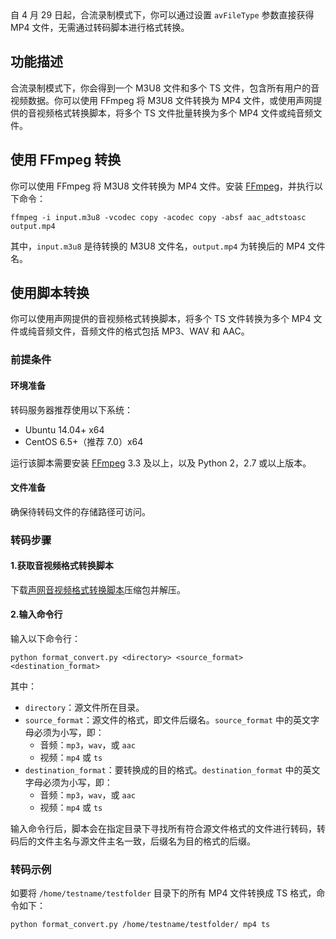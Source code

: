 <div class="alert info">自 4 月 29 日起，合流录制模式下，你可以通过设置 <code>avFileType</code> 参数直接获得 MP4 文件，无需通过转码脚本进行格式转换。</div>

## 功能描述

合流录制模式下，你会得到一个 M3U8 文件和多个 TS 文件，包含所有用户的音视频数据。你可以使用 FFmpeg 将 M3U8 文件转换为 MP4 文件，或使用声网提供的音视频格式转换脚本，将多个 TS 文件批量转换为多个 MP4 文件或纯音频文件。

## 使用 FFmpeg 转换

你可以使用 FFmpeg 将 M3U8 文件转换为 MP4 文件。安装 [FFmpeg](http://ffmpeg.org/download.html)，并执行以下命令：

```shell
ffmpeg -i input.m3u8 -vcodec copy -acodec copy -absf aac_adtstoasc output.mp4
```

其中，`input.m3u8` 是待转换的 M3U8 文件名，`output.mp4` 为转换后的 MP4 文件名。

## 使用脚本转换

你可以使用声网提供的音视频格式转换脚本，将多个 TS 文件转换为多个 MP4 文件或纯音频文件，音频文件的格式包括 MP3、WAV 和 AAC。

### 前提条件

#### 环境准备

转码服务器推荐使用以下系统：

- Ubuntu 14.04+ x64
- CentOS 6.5+（推荐 7.0）x64

运行该脚本需要安装 [FFmpeg](http://ffmpeg.org/download.html) 3.3 及以上，以及 Python 2，2.7 或以上版本。

#### 文件准备

确保待转码文件的存储路径可访问。

### 转码步骤

#### 1.获取音视频格式转换脚本

下载[声网音视频格式转换脚本](https://download.agora.io/acrsdk/release/cloud_recording_tools.v3.8.0.69-202302061216-release-prod.tar.gz)压缩包并解压。

#### 2.输入命令行

输入以下命令行：

```shell
python format_convert.py <directory> <source_format> <destination_format>
```

其中：

- `directory`：源文件所在目录。
- `source_format`：源文件的格式，即文件后缀名。`source_format` 中的英文字母必须为小写，即：
  - 音频：`mp3`，`wav`，或 `aac`
  - 视频：`mp4` 或 `ts`
- `destination_format`：要转换成的目的格式。`destination_format` 中的英文字母必须为小写，即：
  - 音频：`mp3`，`wav`，或 `aac`
  - 视频：`mp4` 或 `ts`

输入命令行后，脚本会在指定目录下寻找所有符合源文件格式的文件进行转码，转码后的文件主名与源文件主名一致，后缀名为目的格式的后缀。

### 转码示例

如要将 `/home/testname/testfolder` 目录下的所有 MP4 文件转换成 TS 格式，命令如下：

```shell
python format_convert.py /home/testname/testfolder/ mp4 ts
```